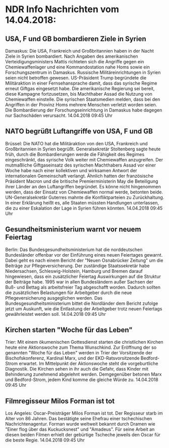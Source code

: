 # NDR Info Nachrichten vom 14.04.2018:


## USA, F und GB bombardieren Ziele in Syrien
Damaskus: Die USA, Frankreich und Großbritannien haben in der Nacht Ziele in Syrien bombardiert. Nach Angaben des amerikanischen Verteidigungsministers Mattis richteten sich die Angriffe gegen ein Chemiewaffenlager und eine Kommandostation nahe Homs sowie ein Forschungszentrum in Damaskus. Russische Militäreinrichtungen in Syrien seien nicht betroffen gewesen. US-Präsident Trump begründete die Militäraktion in einer Fernsehansprache damit, dass das syrische Regime erneut Giftgas eingesetzt habe. Die amerikanische Regierung sei bereit, diese Kampagne fortzusetzen, bis Machthaber Assad die Nutzung von Chemiewaffen einstelle. Die syrischen Staatsmedien melden, dass bei den Angriffen in der Provinz Homs mehrere Menschen verletzt worden seien. Die Bombardierung der Forschungseinrichtung in Damaskus habe dagegen nur Sachschäden verursacht. 14.04.2018 09:45 Uhr 

## NATO begrüßt Luftangriffe von USA, F und GB
Brüssel: Die NATO hat die Militäraktion von den USA, Frankreich und Großbritannien in Syrien begrüßt. Generalsekretär Stoltenberg sagte heute früh, durch die Bombardierungen werde die Fähigkeit des Regimes eingeschränkt, das syrische Volk weiter mit Chemiewaffen anzugreifen. Der mutmaßliche Giftgaseinsatz des syrischen Machthabers Assad vor einer Woche habe nach einer kollektiven und wirksamen Antwort der internationalen Gemeinschaft verlangt. Ähnlich hatten der französische Präsident Macron und die britische Premierministerin May die Beteiligung ihrer Länder an den Luftangriffen begründet. Es könne nicht hingenommen werden, dass der Einsatz von Chemiewaffen normal werde, betonten beide. UN-Generalsekretär Guterres mahnte die Konfliktparteien zu Zurückhaltung. In einer Erklärung heißt es, alle Staaten müssten Handlungen unterlassen, die zu einer Eskalation der Lage in Syrien führen könnten. 14.04.2018 09:45 Uhr 

## Gesundheitsministerium warnt vor neuem Feiertag
Berlin: Das Bundesgesundheitsministerium hat die norddeutschen Bundesländer offenbar vor der Einführung eines neuen Feiertages gewarnt. Dabei geht es nach einem Bericht der "Neuen Osnabrücker Zeitung" um die Beiträge zur Pflegeversicherung. Der zuständige Staatssekretär habe Niedersachsen, Schleswig-Holstein, Hamburg und Bremen darauf hingewiesen, dass ein zusätzlicher Feiertag Auswirkungen auf die Struktur der Beiträge habe. 1995 war in allen Bundesländern außer Sachsen der Buß- und Bettag als arbeitsfreier Tag abgeschafft worden. Dadurch sollten die zusätzlichen Belastungen für Arbeitgeber durch die neue Pflegeversicherung ausgeglichen werden. Das Bundesgesundheitsministerium bittet die Nordländer dem Bericht zufolge jetzt um Auskunft, wie die Entlastung der Arbeitgeber trotz neuen Feiertags gewährleistet werden soll. 14.04.2018 09:45 Uhr 

## Kirchen starten "Woche für das Leben"
Trier: Mit einem ökumenischen Gottesdienst starten die christlichen Kirchen heute eine Aktionswoche zum Thema Wunschkind. Zur Eröffnung der so genannten "Woche für das Leben" werden in Trier der Vorsitzende der Bischofskonferenz, Kardinal Marx, und der EKD-Ratsvorsitzende Bedford-Strom erwartet. Im Mittelpunkt der Aktionswoche steht die vorgeburtliche Diagnostik. Die Kirchen sehen in ihr auch die Gefahr, dass Kinder mit Behinderung zunehmend abgelehnt werden. Demgegenüber betonen Marx und Bedford-Strom, jedem Kind komme die gleiche Würde zu. 14.04.2018 09:45 Uhr 

## Filmregisseur Milos Forman ist tot
Los Angeles: Oscar-Preisträger Milos Forman ist tot. Der Regisseur starb im Alter von 86 Jahren. Das bestätigte seine Ehefrau einer tschechischen Nachrichtenagentur. Forman wurde weltweit bekannt durch Dramen wie "Einer flog über das Kuckucksnest" und "Amadeus". Für seine Arbeit an diesen beiden Filmen erhielt der gebürtige Tscheche jeweils den Oscar für die beste Regie. 14.04.2018 09:45 Uhr 
